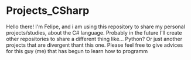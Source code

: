 # Projects_CSharp
Hello there! I'm Felipe, and i am using this repository to share my personal projects/studies, about the C# language.
Probably in the future I'll create other repositories to share a different thing like... Python? Or just another projects that are divergent thant this one.
Please feel free to give advices for this guy (me) that has begun to learn how to programm 
